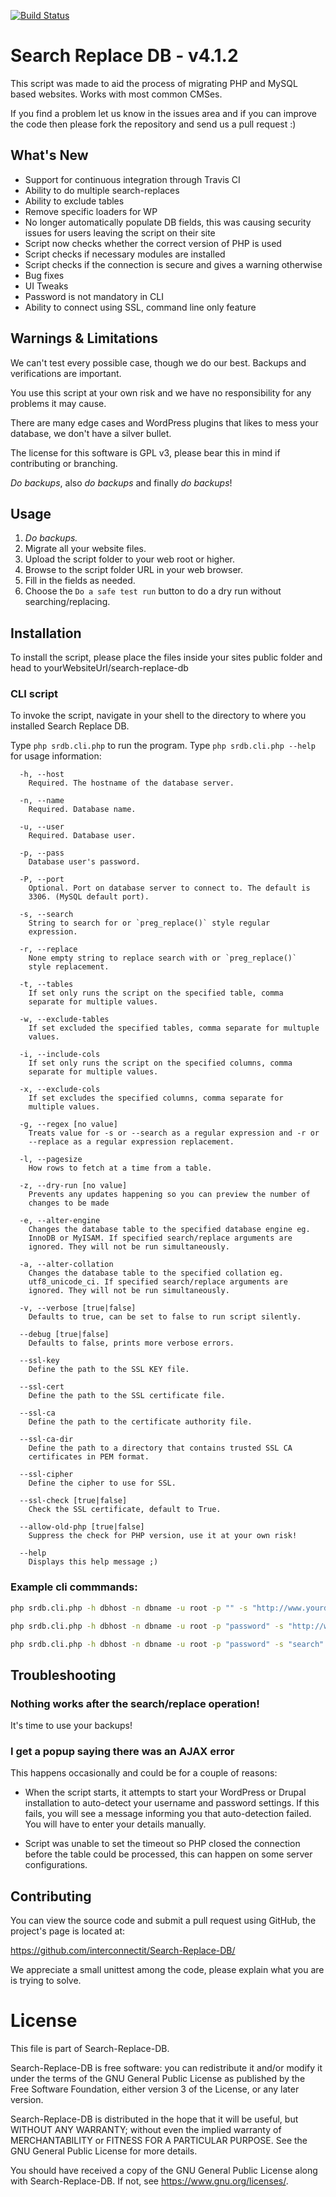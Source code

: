 [![Build Status](https://travis-ci.org/interconnectit/Search-Replace-DB.svg?branch=4.0)](https://travis-ci.org/interconnectit/Search-Replace-DB)

# Search Replace DB - v4.1.2

This script was made to aid the process of migrating PHP and MySQL
based websites. Works with most common CMSes.

If you find a problem let us know in the issues area and if you can
improve the code then please fork the repository and send us a pull
request :)

## What's New
 * Support for continuous integration through Travis CI
 * Ability to do multiple search-replaces
 * Ability to exclude tables
 * Remove specific loaders for WP
 * No longer automatically populate DB fields, this was causing security issues for users leaving the script on their site
 * Script now checks whether the correct version of PHP is used
 * Script checks if necessary modules are installed
 * Script checks if the connection is secure and gives a warning otherwise
 * Bug fixes
 * UI Tweaks
 * Password is not mandatory in CLI
 * Ability to connect using SSL, command line only feature

## Warnings & Limitations

We can't test every possible case, though we do our best. Backups and
verifications are important.

You use this script at your own risk and we have no responsibility for
any problems it may cause.

There are many edge cases and WordPress plugins that likes to mess
your database, we don't have a silver bullet.

The license for this software is GPL v3, please bear this in mind if
contributing or branching.

*Do backups*, also *do backups* and finally *do backups*!

## Usage

1. *Do backups.*
2. Migrate all your website files.
3. Upload the script folder to your web root or higher.
4. Browse to the script folder URL in your web browser.
5. Fill in the fields as needed.
6. Choose the `Do a safe test run` button to do a dry run without searching/replacing.

## Installation
To install the script, please place the files inside your sites public folder and head to yourWebsiteUrl/search-replace-db

### CLI script

To invoke the script, navigate in your shell to the directory to where
you installed Search Replace DB.

Type `php srdb.cli.php` to run the program. Type `php srdb.cli.php
--help` for usage information:

```
  -h, --host
    Required. The hostname of the database server.

  -n, --name
    Required. Database name.

  -u, --user
    Required. Database user.

  -p, --pass
    Database user's password.

  -P, --port
    Optional. Port on database server to connect to. The default is
    3306. (MySQL default port).

  -s, --search
    String to search for or `preg_replace()` style regular
    expression.

  -r, --replace
    None empty string to replace search with or `preg_replace()`
    style replacement.

  -t, --tables
    If set only runs the script on the specified table, comma
    separate for multiple values.

  -w, --exclude-tables
    If set excluded the specified tables, comma separate for multuple
    values.

  -i, --include-cols
    If set only runs the script on the specified columns, comma
    separate for multiple values.

  -x, --exclude-cols
    If set excludes the specified columns, comma separate for
    multiple values.

  -g, --regex [no value]
    Treats value for -s or --search as a regular expression and -r or
    --replace as a regular expression replacement.

  -l, --pagesize
    How rows to fetch at a time from a table.

  -z, --dry-run [no value]
    Prevents any updates happening so you can preview the number of
    changes to be made

  -e, --alter-engine
    Changes the database table to the specified database engine eg.
    InnoDB or MyISAM. If specified search/replace arguments are
    ignored. They will not be run simultaneously.

  -a, --alter-collation
    Changes the database table to the specified collation eg.
    utf8_unicode_ci. If specified search/replace arguments are
    ignored. They will not be run simultaneously.

  -v, --verbose [true|false]
    Defaults to true, can be set to false to run script silently.

  --debug [true|false]
    Defaults to false, prints more verbose errors.

  --ssl-key
    Define the path to the SSL KEY file.

  --ssl-cert
    Define the path to the SSL certificate file.

  --ssl-ca
    Define the path to the certificate authority file.

  --ssl-ca-dir
    Define the path to a directory that contains trusted SSL CA
    certificates in PEM format.

  --ssl-cipher
    Define the cipher to use for SSL.

  --ssl-check [true|false]
    Check the SSL certificate, default to True.

  --allow-old-php [true|false]
    Suppress the check for PHP version, use it at your own risk!

  --help
    Displays this help message ;)
```

### Example cli commmands:

```bash
php srdb.cli.php -h dbhost -n dbname -u root -p "" -s "http://www.yourdomain.com" -r "http://newdomain.com"

php srdb.cli.php -h dbhost -n dbname -u root -p "password" -s "http://www.yourdomain.com" -r "http://newdomain.com"

php srdb.cli.php -h dbhost -n dbname -u root -p "password" -s "search" -r "replace"
```

## Troubleshooting

### Nothing works after the search/replace operation!

It's time to use your backups!

### I get a popup saying there was an AJAX error

This happens occasionally and could be for a couple of reasons:

 * When the script starts, it attempts to start your WordPress or
   Drupal installation to auto-detect your username and password
   settings. If this fails, you will see a message informing you that
   auto-detection failed. You will have to enter your details
   manually.

 * Script was unable to set the timeout so PHP closed the connection
   before the table could be processed, this can happen on some server
   configurations.

## Contributing

You can view the source code and submit a pull request using GitHub,
the project's page is located at:

https://github.com/interconnectit/Search-Replace-DB/

We appreciate a small unittest among the code, please explain what
you are  is trying to solve.

# License

This file is part of Search-Replace-DB.

Search-Replace-DB is free software: you can redistribute it and/or
modify it under the terms of the GNU General Public License as
published by the Free Software Foundation, either version 3 of the
License, or any later version.

Search-Replace-DB is distributed in the hope that it will be useful,
but WITHOUT ANY WARRANTY; without even the implied warranty of
MERCHANTABILITY or FITNESS FOR A PARTICULAR PURPOSE.  See the GNU
General Public License for more details.

You should have received a copy of the GNU General Public License
along with Search-Replace-DB.
If not, see <https://www.gnu.org/licenses/>.
